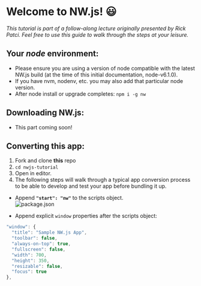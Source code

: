 # Welcome to NW.js! :smiley:

_This tutorial is part of a follow-along lecture originally presented by Rick Patci. Feel free to use this guide to walk through the steps at your leisure._

## Your _node_ environment:
- Please ensure you are using a version of node compatible with the latest NW.js build (at the time of this initial documentation, node-v6.1.0).  
- If you have nvm, nodenv, etc. you may also add that particular node version.
- After node install or upgrade completes: `npm i -g nw`

## Downloading NW.js:  
- This part coming soon!  

## Converting this app:

1. Fork and clone **this** repo 
2. `cd nwjs-tutorial`
3. Open in editor.
4. The following steps will walk through a typical app conversion process to be able to develop and test your app before bundling it up.  
  - Append **`"start": "nw"`** to the scripts object.  
![package.json](https://cloud.githubusercontent.com/assets/12869788/15266877/e828f8ac-1966-11e6-9e03-b99739d24b26.png)  

  - Append explicit `window` properties after the scripts object:
  ```javascript
  "window": {
    "title": "Sample NW.js App",
    "toolbar": false,
    "always-on-top": true,
    "fullscreen": false,
    "width": 700,
    "height": 350,
    "resizable": false,
    "focus": true
  },
  ```

